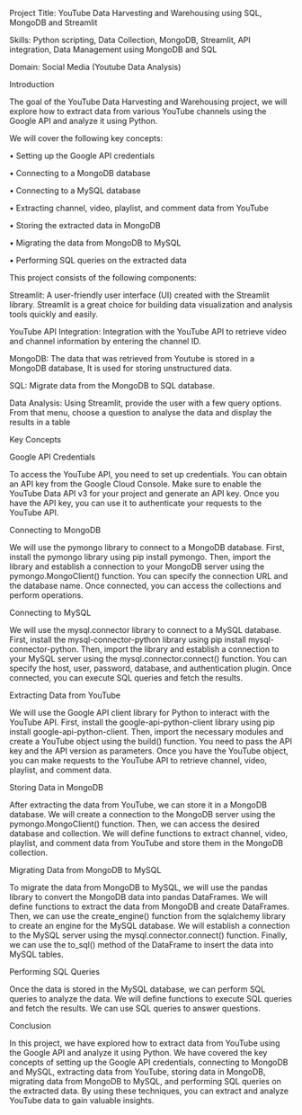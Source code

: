 Project Title: YouTube Data Harvesting and Warehousing using SQL, MongoDB and Streamlit

Skills: Python scripting, Data Collection, MongoDB, Streamlit, API integration, Data Management using MongoDB and SQL

Domain: Social Media (Youtube Data Analysis)

Introduction

The goal of the YouTube Data Harvesting and Warehousing project, we will explore how to extract data from various YouTube channels using the Google API and analyze it using Python. 

We will cover the following key concepts:

•	Setting up the Google API credentials

•	Connecting to a MongoDB database

•	Connecting to a MySQL database

•	Extracting channel, video, playlist, and comment data from YouTube

•	Storing the extracted data in MongoDB

•	Migrating the data from MongoDB to MySQL

•	Performing SQL queries on the extracted data

This project consists of the following components:

Streamlit: A user-friendly user interface (UI) created with the Streamlit library. Streamlit is a great choice for building data visualization and analysis tools quickly and easily.

YouTube API Integration: Integration with the YouTube API to retrieve video and channel information by entering the channel ID.

MongoDB: The data that was retrieved from Youtube is stored in a MongoDB database, It is used for storing unstructured data.

SQL: Migrate data from the MongoDB to SQL database.

Data Analysis: Using Streamlit, provide the user with a few query options. From that menu, choose a question to analyse the data and display the results in a table

Key Concepts

Google API Credentials

To access the YouTube API, you need to set up credentials. You can obtain an API key from the Google Cloud Console. Make sure to enable the YouTube Data API v3 for your project and generate an API key. Once you have the API key, you can use it to authenticate your requests to the YouTube API.

Connecting to MongoDB

We will use the pymongo library to connect to a MongoDB database. First, install the pymongo library using pip install pymongo. Then, import the library and establish a connection to your MongoDB server using the pymongo.MongoClient() function. You can specify the connection URL and the database name. Once connected, you can access the collections and perform operations.

Connecting to MySQL

We will use the mysql.connector library to connect to a MySQL database. First, install the mysql-connector-python library using pip install mysql-connector-python. Then, import the library and establish a connection to your MySQL server using the mysql.connector.connect() function. You can specify the host, user, password, database, and authentication plugin. Once connected, you can execute SQL queries and fetch the results.

Extracting Data from YouTube

We will use the Google API client library for Python to interact with the YouTube API. First, install the google-api-python-client library using pip install google-api-python-client. Then, import the necessary modules and create a YouTube object using the build() function. You need to pass the API key and the API version as parameters. Once you have the YouTube object, you can make requests to the YouTube API to retrieve channel, video, playlist, and comment data.

Storing Data in MongoDB

After extracting the data from YouTube, we can store it in a MongoDB database. We will create a connection to the MongoDB server using the pymongo.MongoClient() function. Then, we can access the desired database and collection. We will define functions to extract channel, video, playlist, and comment data from YouTube and store them in the MongoDB collection.

Migrating Data from MongoDB to MySQL

To migrate the data from MongoDB to MySQL, we will use the pandas library to convert the MongoDB data into pandas DataFrames. We will define functions to extract the data from MongoDB and create DataFrames. Then, we can use the create_engine() function from the sqlalchemy library to create an engine for the MySQL database. We will establish a connection to the MySQL server using the mysql.connector.connect() function. Finally, we can use the to_sql() method of the DataFrame to insert the data into MySQL tables.

Performing SQL Queries

Once the data is stored in the MySQL database, we can perform SQL queries to analyze the data. We will define functions to execute SQL queries and fetch the results. We can use SQL queries to answer questions.

Conclusion

In this project, we have explored how to extract data from YouTube using the Google API and analyze it using Python. We have covered the key concepts of setting up the Google API credentials, connecting to MongoDB and MySQL, extracting data from YouTube, storing data in MongoDB, migrating data from MongoDB to MySQL, and performing SQL queries on the extracted data. By using these techniques, you can extract and analyze YouTube data to gain valuable insights.


